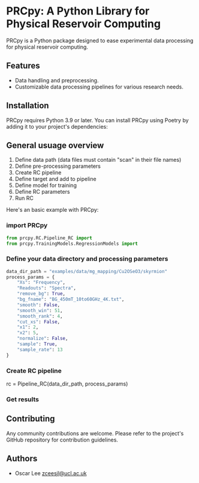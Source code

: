 # PRCpy: A Python Library for Physical Reservoir Computing

PRCpy is a Python package designed to ease experimental data processing for physical reservoir computing.

## Features

- Data handling and preprocessing.
- Customizable data processing pipelines for various research needs.

## Installation

PRCpy requires Python 3.9 or later. You can install PRCpy using Poetry by adding it to your project's dependencies:

## General usuage overview

1. Define data path (data files must contain "scan" in their file names)
2. Define pre-processing parameters 
3. Create RC pipeline
4. Define target and add to pipeline
5. Define model for training
6. Define RC parameters
7. Run RC

Here's an basic example with PRCpy:

### import PRCpy
```python
from prcpy.RC.Pipeline_RC import 
from prcpy.TrainingModels.RegressionModels import
```

### Define your data directory and processing parameters
```python
data_dir_path = "examples/data/mg_mapping/Cu2OSeO3/skyrmion"
process_params = {
    "Xs": "Frequency",
    "Readouts": "Spectra",
    "remove_bg": True,
    "bg_fname": "BG_450mT_10to60GHz_4K.txt",
    "smooth": False,
    "smooth_win": 51,
    "smooth_rank": 4,
    "cut_xs": False,
    "x1": 2,
    "x2": 5,
    "normalize": False,
    "sample": True,
    "sample_rate": 13
}
```

### Create RC pipeline
rc = Pipeline_RC(data_dir_path, process_params)

### Get results


## Contributing

Any community contributions are welcome. Please refer to the project's GitHub repository for contribution guidelines.

## Authors

- Oscar Lee <zceesjl@ucl.ac.uk>


